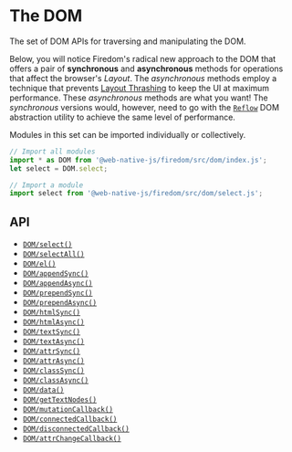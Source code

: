 # The DOM

The set of DOM APIs for traversing and manipulating the DOM.

Below, you will notice Firedom's radical new approach to the DOM that offers a pair of **synchronous** and **asynchronous** methods for operations that affect the browser's _Layout_. The _asynchronous_ methods employ a technique that prevents [Layout Thrashing](https://developers.google.com/web/fundamentals/performance/rendering/avoid-large-complex-layouts-and-layout-thrashing) to keep the UI at maximum performance. These _asynchronous_ methods are what you want! The _synchronous_ versions would, however, need to go with the [`Reflow`](/firedom/api/reflow.md) DOM abstraction utility to achieve the same level of performance.

Modules in this set can be imported individually or collectively.

```javascript
// Import all modules
import * as DOM from '@web-native-js/firedom/src/dom/index.js';
let select = DOM.select;

// Import a module
import select from '@web-native-js/firedom/src/dom/select.js';
```

## API
+ [`DOM/select()`](/firedom/api/dom/select.md)
+ [`DOM/selectAll()`](/firedom/api/dom/selectall.md)
+ [`DOM/el()`](/firedom/api/dom/el.md)
+ [`DOM/appendSync()`](/firedom/api/dom/appendsync.md)
+ [`DOM/appendAsync()`](/firedom/api/dom/appendasync.md)
+ [`DOM/prependSync()`](/firedom/api/dom/prependsync.md)
+ [`DOM/prependAsync()`](/firedom/api/dom/prependasync.md)
+ [`DOM/htmlSync()`](/firedom/api/dom/htmlsync.md)
+ [`DOM/htmlAsync()`](/firedom/api/dom/htmlasync.md)
+ [`DOM/textSync()`](/firedom/api/dom/textsync.md)
+ [`DOM/textAsync()`](/firedom/api/dom/textasync.md)
+ [`DOM/attrSync()`](/firedom/api/dom/attrsync.md)
+ [`DOM/attrAsync()`](/firedom/api/dom/attrasync.md)
+ [`DOM/classSync()`](/firedom/api/dom/classsync.md)
+ [`DOM/classAsync()`](/firedom/api/dom/classasync.md)
+ [`DOM/data()`](/firedom/api/dom/data.md)
+ [`DOM/getTextNodes()`](/firedom/api/dom/gettextnodes.md)
+ [`DOM/mutationCallback()`](/firedom/api/mutationcallback.md)
+ [`DOM/connectedCallback()`](/firedom/api/connectedcallback.md)
+ [`DOM/disconnectedCallback()`](/firedom/api/disconnectedcallback.md)
+ [`DOM/attrChangeCallback()`](/firedom/api/attrchangecallback.md)
